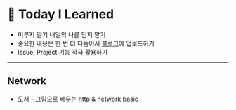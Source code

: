 # **📂 Today I Learned**

- 미루지 말기 내일의 나를 믿지 말기
- 중요한 내용은 한 번 더 다듬어서 [블로그](https://devpanpan.tistory.com/)에 업로드하기
- Issue, Project 기능 적극 활용하기

---

## **Network**
- [도서 - 그림으로 배우는 http & network basic](./network/그림으로_배우는_http_&_network_basic.md)
